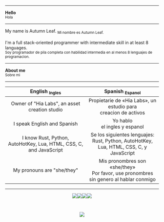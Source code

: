 <hr/>
<strong>Hello</strong><br/><sub>Hola</sub><br/>
<hr/>
My name is Autumn Leaf. <sub>Mi nombre es Autumn Leaf.</sub><br/>
<br/>
I'm a full stack-oriented programmer with intermediate skill in at least 8 languages.<br/>
<sub>Soy programador de pila completa con habilidad intermedia en al menos 8 lenguajes de programacion.</sub>
<hr/>
<strong>About me</strong><br/><sub>Sobre mi</sub><br/>
<hr/>
<table>
  <thead>
    <tr>
      <th align="center">English <sub>Ingles</sub></th>
      <th align="center">Spanish <sub>Espanol</sub></th>
    </tr>
  </thead>
  <tbody>
    <tr>
      <td align="center">Owner of "Hia Labs", an asset creation studio</td>
      <td align="center">Propietarie de «Hia Labs», un estudio para<br/>creacion de activos</td>
    </tr>
    <tr>
      <td align="center">I speak English and Spanish</td>
      <td align="center">Yo hablo<br/>el ingles y espanol</td>
    </tr>
    <tr>
      <td align="center">I know Rust, Python, AutoHotKey, Lua, HTML, CSS, C, and JavaScript</td>
      <td align="center">Se los siguientes lenguajes:<br/>Rust, Python, AutoHotKey, Lua, HTML, CSS, C, y JavaScript</td>
    </tr>
    <tr>
      <td align="center">My pronouns are "she/they"</td>
      <td align="center">Mis pronombres son «she/they»<br/>Por favor, use pronombres sin genero al hablar conmigo</td>
    </tr>
  </tbody>
</table>
<hr/>
<p align="center"><a href="https://distrowatch.com"><img src="https://transistorcafe.net/~voltbun/buttons/xenia.gif" /></a><a href="https://www.gnu.org/software/emacs/"><img src="https://cyber.dabamos.de/88x31/emacs2.gif" /></a><a href="https://github.com/IShouldTestMyCode/hrt-cafe-archive"><img src="https://cyber.dabamos.de/88x31/femboy.gif" /></a><a href="https://github.com/Daniel-Liu-c0deb0t/uwu"><img src="https://cyber.dabamos.de/88x31/fursona.gif" /></a></p><br/>
<p align="center"><a href="https://github.com/kurulen"><img src="https://www.jwz.org/compass2.gif" /></a></p>
